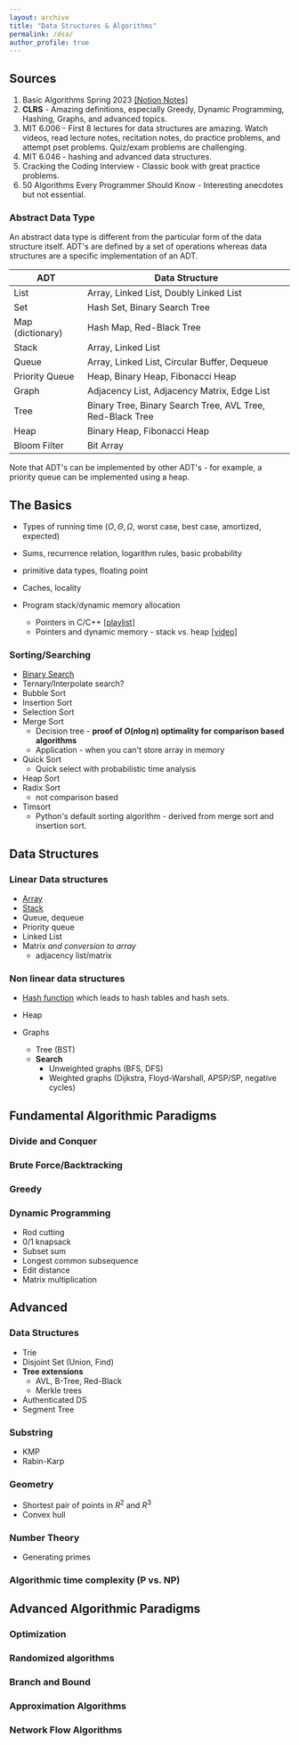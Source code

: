 ```yaml
---
layout: archive
title: "Data Structures & Algorithms"
permalink: /dsa/
author_profile: true
---
```


## Sources

1. Basic Algorithms Spring 2023 [[Notion Notes]](https://masdranif.notion.site/Basic-Algorithms-Spring-23-0fdc855b62e94371884c19aca4354412)
2. **CLRS** - Amazing definitions, especially Greedy, Dynamic Programming, Hashing, Graphs, and advanced topics.
3. MIT 6.006 - First 8 lectures for data structures are amazing. Watch videos, read lecture notes, recitation notes, do practice problems, and attempt pset problems. Quiz/exam problems are challenging.
4. MIT 6.046 - hashing and advanced data structures.
5. Cracking the Coding Interview - Classic book with great practice problems.
6. 50 Algorithms Every Programmer Should Know - Interesting anecdotes but not essential.

### Abstract Data Type

An abstract data type is different from the particular form of the data structure itself. ADT's are defined by a set of operations whereas data structures are a specific implementation of an ADT.

| ADT | Data Structure |
| -----| --------------------- |
| List | Array, Linked List, Doubly Linked List|
| Set | Hash Set, Binary Search Tree|
| Map (dictionary) | Hash Map, Red-Black Tree|
| Stack| Array, Linked List|
| Queue | Array, Linked List, Circular Buffer, Dequeue|
| Priority Queue | Heap, Binary Heap, Fibonacci Heap|
| Graph | Adjacency List, Adjacency Matrix, Edge List|
| Tree | Binary Tree, Binary Search Tree, AVL Tree, Red-Black Tree|
| Heap | Binary Heap, Fibonacci Heap|
| Bloom Filter | Bit Array|

Note that ADT's can be implemented by other ADT's - for example, a priority queue can be implemented using a heap.

## The Basics

- Types of running time ($O, \Theta, \Omega$, worst case, best case, amortized, expected)
- Sums, recurrence relation, logarithm rules, basic probability
- primitive data types, floating point

- Caches, locality
- Program stack/dynamic memory allocation
  - Pointers in C/C++ [[playlist]](https://www.youtube.com/playlist?list=PL2_aWCzGMAwLZp6LMUKI3cc7pgGsasm2_)
  - Pointers and dynamic memory - stack vs. heap [[video]](https://www.youtube.com/watch?v=_8-ht2AKyH4&ab_channel=mycodeschool)
  
### Sorting/Searching

- [Binary Search](../dsa/binary_search.md)
- Ternary/Interpolate search?
- Bubble Sort
- Insertion Sort
- Selection Sort
- Merge Sort
  - Decision tree - **proof of $O(n \log n)$ optimality for comparison based algorithms**
  - Application - when you can't store array in memory
- Quick Sort
  - Quick select with probabilistic time analysis
- Heap Sort
- Radix Sort
  - not comparison based
- Timsort
  - Python's default sorting algorithm - derived from merge sort and insertion sort.

## Data Structures

### Linear Data structures

- [Array](../dsa/array.md)
- [Stack](../dsa/stack.md)
- Queue, dequeue
- Priority queue
- Linked List
- Matrix *and conversion to array*
  - adjacency list/matrix

### Non linear data structures

- [Hash function](../dsa/hash_function.md) which leads to hash tables and hash sets.
- Heap

- Graphs
  - Tree (BST)
  - **Search**
    - Unweighted graphs (BFS, DFS)
    - Weighted graphs (Dijkstra, Floyd-Warshall, APSP/SP, negative cycles)

## Fundamental Algorithmic Paradigms

### Divide and Conquer

### Brute Force/Backtracking

### Greedy

### Dynamic Programming

- Rod cutting
- 0/1 knapsack
- Subset sum
- Longest common subsequence
- Edit distance
- Matrix multiplication

## Advanced

### Data Structures

- Trie
- Disjoint Set (Union, Find)
- **Tree extensions**
  - AVL, B-Tree, Red-Black
  - Merkle trees
- Authenticated DS
- Segment Tree

### Substring

- KMP
- Rabin-Karp

### Geometry

- Shortest pair of points in $R^2$ and $R^3$
- Convex hull

### Number Theory

- Generating primes

### Algorithmic time complexity (P vs. NP)

## Advanced Algorithmic Paradigms

### Optimization

### Randomized algorithms

### Branch and Bound

### Approximation Algorithms

### Network Flow Algorithms
